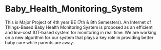 # Baby_Health_Monitoring_System
This is Major Project of 4th year BE (7th &amp; 8th Semesters). An Internet of Things-Based Baby Health Monitoring System is proposed as an efficient and low-cost IOT-based system for monitoring in real time. We are working on a new algorithm for our system that plays a key role in providing better baby care while parents are away.
